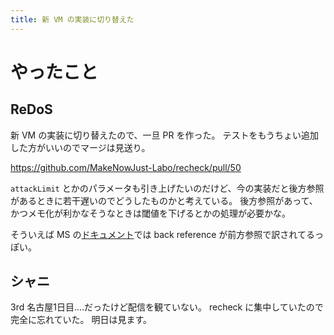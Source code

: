 ```yaml
---
title: 新 VM の実装に切り替えた
---
```


# やったこと

## ReDoS

新 VM の実装に切り替えたので、一旦 PR を作った。
テストをもうちょい追加した方がいいのでマージは見送り。

<https://github.com/MakeNowJust-Labo/recheck/pull/50>

`attackLimit` とかのパラメータも引き上げたいのだけど、今の実装だと後方参照があるときに若干遅いのでどうしたものかと考えている。
後方参照があって、かつメモ化が利かなそうなときは閾値を下げるとかの処理が必要かな。

そういえば MS の[ドキュメント](https://docs.microsoft.com/ja-jp/dotnet/standard/base-types/backreference-constructs-in-regular-expressions)では back reference が前方参照で訳されてるっぽい。

## シャニ

3rd 名古屋1日目‥‥だったけど配信を観ていない。
recheck に集中していたので完全に忘れていた。
明日は見ます。
